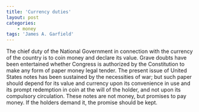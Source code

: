 ```yaml
---
title: 'Currency duties'
layout: post
categories:
    - money
tags: 'James A. Garfield'
---
```


The chief duty of the National Government in connection with the currency of the country is to coin money and declare its value. Grave doubts have been entertained whether Congress is authorized by the Constitution to make any form of paper money legal tender. The present issue of United States notes has been sustained by the necessities of war; but such paper should depend for its value and currency upon its convenience in use and its prompt redemption in coin at the will of the holder, and not upon its compulsory circulation. These notes are not money, but promises to pay money. If the holders demand it, the promise should be kept.